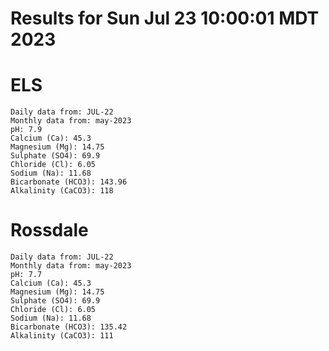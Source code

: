# Results for Sun Jul 23 10:00:01 MDT 2023
# ELS
```
Daily data from: JUL-22
Monthly data from: may-2023
pH: 7.9
Calcium (Ca): 45.3
Magnesium (Mg): 14.75
Sulphate (SO4): 69.9
Chloride (Cl): 6.05
Sodium (Na): 11.68
Bicarbonate (HCO3): 143.96
Alkalinity (CaCO3): 118
```
# Rossdale
```
Daily data from: JUL-22
Monthly data from: may-2023
pH: 7.7
Calcium (Ca): 45.3
Magnesium (Mg): 14.75
Sulphate (SO4): 69.9
Chloride (Cl): 6.05
Sodium (Na): 11.68
Bicarbonate (HCO3): 135.42
Alkalinity (CaCO3): 111
```
